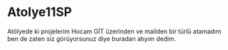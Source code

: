# Atolye11SP
Atölyede ki projelerim
Hocam GİT üzerinden ve mailden bir türlü atamadım ben de zaten siz görüyorsunuz diye buradan atıyım dedim.
